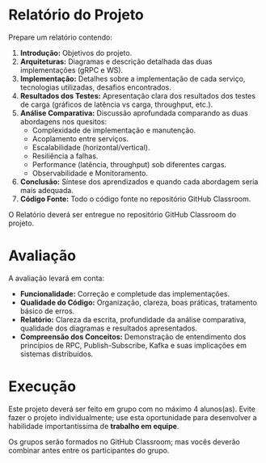 # Relatório do Projeto

Prepare um relatório contendo:

1.  **Introdução:** Objetivos do projeto.
2.  **Arquiteturas:** Diagramas e descrição detalhada das duas implementações (gRPC e WS).
3.  **Implementação:** Detalhes sobre a implementação de cada serviço, tecnologias utilizadas, desafios encontrados.
4.  **Resultados dos Testes:** Apresentação clara dos resultados dos testes de carga (gráficos de latência vs carga, throughput, etc.).
5.  **Análise Comparativa:** Discussão aprofundada comparando as duas abordagens nos quesitos:
    *   Complexidade de implementação e manutenção.
    *   Acoplamento entre serviços.
    *   Escalabilidade (horizontal/vertical).
    *   Resiliência a falhas.
    *   Performance (latência, throughput) sob diferentes cargas.
    *   Observabilidade e Monitoramento.
6.  **Conclusão:** Síntese dos aprendizados e quando cada abordagem seria mais adequada.
7.  **Código Fonte:** Todo o código fonte no repositório GitHub Classroom.

O Relatório deverá ser entregue no repositório GitHub Classroom do projeto.

# Avaliação

A avaliação levará em conta:

*   **Funcionalidade:** Correção e completude das implementações.
*   **Qualidade do Código:** Organização, clareza, boas práticas, tratamento básico de erros.
*   **Relatório:** Clareza da escrita, profundidade da análise comparativa, qualidade dos diagramas e resultados apresentados.
*   **Compreensão dos Conceitos:** Demonstração de entendimento dos princípios de RPC, Publish-Subscribe, Kafka e suas implicações em sistemas distribuídos.

# Execução

Este projeto deverá ser feito em grupo com no máximo 4 alunos(as). Evite fazer o projeto individualmente; use esta oportunidade para desenvolver a habilidade importantíssima de **trabalho em equipe**.

Os grupos serão formados no GitHub Classroom; mas vocês deverão combinar antes entre os participantes do grupo.
